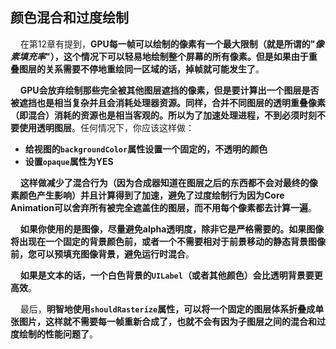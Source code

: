## 颜色混合和过度绘制

&nbsp;&nbsp;&nbsp;&nbsp;在第12章有提到，**GPU每一帧可以绘制的像素有一个最大限制（就是所谓的"*像素填充率*"），这个情况下可以轻易地绘制整个屏幕的所有像素。但是如果由于重叠图层的关系需要不停地重绘同一区域的话，掉帧就可能发生了**。

&nbsp;&nbsp;&nbsp;&nbsp;**GPU会放弃绘制那些完全被其他图层遮挡的像素，但是要计算出一个图层是否被遮挡也是相当复杂并且会消耗处理器资源。同样，合并不同图层的透明重叠像素（即混合）消耗的资源也是相当客观的。所以为了加速处理进程，不到必须时刻不要使用透明图层**。任何情况下，你应该这样做：

* **给视图的`backgroundColor`属性设置一个固定的，不透明的颜色**
* **设置`opaque`属性为YES**

&nbsp;&nbsp;&nbsp;&nbsp;**这样做减少了混合行为（因为合成器知道在图层之后的东西都不会对最终的像素颜色产生影响）并且计算得到了加速，避免了过度绘制行为因为Core Animation可以舍弃所有被完全遮盖住的图层，而不用每个像素都去计算一遍**。

&nbsp;&nbsp;&nbsp;&nbsp;**如果你使用的是图像，尽量避免alpha透明度，除非它是严格需要的。如果图像将出现在一个固定的背景颜色前，或者一个不需要相对于前景移动的静态背景图像前，您可以预填充图像背景，避免运行时混合**。

&nbsp;&nbsp;&nbsp;&nbsp;**如果是文本的话，一个白色背景的`UILabel`（或者其他颜色）会比透明背景要更高效**。

&nbsp;&nbsp;&nbsp;&nbsp;最后，**明智地使用`shouldRasterize`属性，可以将一个固定的图层体系折叠成单张图片，这样就不需要每一帧重新合成了，也就不会有因为子图层之间的混合和过度绘制的性能问题了**。